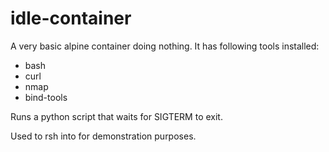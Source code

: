 # idle-container

A very basic alpine container doing nothing. It has following tools installed:
 - bash
 - curl
 - nmap
 - bind-tools

Runs a python script that waits for SIGTERM to exit.

Used to rsh into for demonstration purposes.
